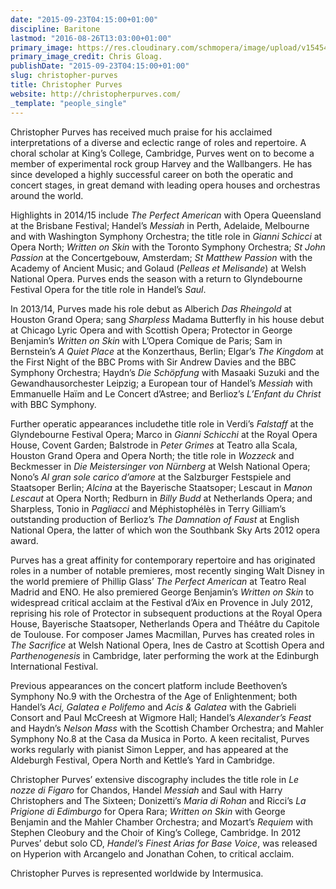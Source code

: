 ```yaml
---
date: "2015-09-23T04:15:00+01:00"
discipline: Baritone
lastmod: "2016-08-26T13:03:00+01:00"
primary_image: https://res.cloudinary.com/schmopera/image/upload/v1545409169/media/webhook-uploads/1472212990331/2016-08-27---Christopher-Purves---HS---Chis-Gloag.jpg.jpg
primary_image_credit: Chris Gloag.
publishDate: "2015-09-23T04:15:00+01:00"
slug: christopher-purves
title: Christopher Purves
website: http://christopherpurves.com/
_template: "people_single"
---
```


Christopher Purves has received much praise for his acclaimed interpretations of a diverse and eclectic range of roles and repertoire. A choral scholar at King’s College, Cambridge, Purves went on to become a member of experimental rock group Harvey and the Wallbangers. He has since developed a highly successful career on both the operatic and concert stages, in great demand with leading opera houses and orchestras around the world.

Highlights in 2014/15 include *The Perfect American* with Opera Queensland at the Brisbane Festival; Handel’s *Messiah* in Perth, Adelaide, Melbourne and with Washington Symphony Orchestra; the title role in *Gianni Schicci* at Opera North; *Written on Skin* with the Toronto Symphony Orchestra; *St John Passion* at the Concertgebouw, Amsterdam; *St Matthew Passion* with the Academy of Ancient Music; and Golaud (*Pelleas et Melisande*) at Welsh National Opera. Purves ends the season with a return to Glyndebourne Festival Opera for the title role in Handel’s *Saul*.

In 2013/14, Purves made his role debut as Alberich *Das Rheingold* at Houston Grand Opera; sang *Sharpless* Madama Butterfly in his house debut at Chicago Lyric Opera and with Scottish Opera; Protector in George Benjamin’s *Written on Skin* with L’Opera Comique de Paris; Sam in Bernstein’s *A Quiet Place* at the Konzerthaus, Berlin; Elgar’s *The Kingdom* at the First Night of the BBC Proms with Sir Andrew Davies and the BBC Symphony Orchestra; Haydn’s *Die Schöpfung* with Masaaki Suzuki and the Gewandhausorchester Leipzig; a European tour of Handel’s *Messiah* with Emmanuelle Haïm and Le Concert d’Astree; and Berlioz’s *L’Enfant du Christ* with BBC Symphony.

Further operatic appearances includethe title role in Verdi’s *Falstaff* at the Glyndebourne Festival Opera; Marco in *Gianni Schicchi* at the Royal Opera House, Covent Garden; Balstrode in *Peter Grimes* at Teatro alla Scala, Houston Grand Opera and Opera North; the title role in *Wozzeck* and Beckmesser in *Die Meistersinger von Nürnberg* at Welsh National Opera; Nono’s *Al gran sole carico d’amore* at the Salzburger Festspiele and Staatsoper Berlin; *Alcina* at the Bayerische Staatsoper; Lescaut in *Manon Lescaut* at Opera North; Redburn in *Billy Budd* at Netherlands Opera; and Sharpless, Tonio in *Pagliacci* and Méphistophélès in Terry Gilliam’s outstanding production of Berlioz’s *The Damnation of Faust* at English National Opera, the latter of which won the Southbank Sky Arts 2012 opera award.

Purves has a great affinity for contemporary repertoire and has originated roles in a number of notable premieres, most recently singing Walt Disney in the world premiere of Phillip Glass’ *The Perfect American* at Teatro Real Madrid and ENO. He also premiered George Benjamin’s *Written on Skin* to widespread critical acclaim at the Festival d’Aix en Provence in July 2012, reprising his role of Protector in subsequent productions at the Royal Opera House, Bayerische Staatsoper, Netherlands Opera and Théâtre du Capitole de Toulouse. For composer James Macmillan, Purves has created roles in *The Sacrifice* at Welsh National Opera, Ines de Castro at Scottish Opera and *Parthenogenesis* in Cambridge, later performing the work at the Edinburgh International Festival.

Previous appearances on the concert platform include Beethoven’s Symphony No.9 with the Orchestra of the Age of Enlightenment; both Handel’s *Aci, Galatea e Polifemo* and *Acis & Galatea* with the Gabrieli Consort and Paul McCreesh at Wigmore Hall; Handel’s *Alexander’s Feast* and Haydn’s *Nelson Mass* with the Scottish Chamber Orchestra; and Mahler Symphony No.8 at the Casa da Musica in Porto. A keen recitalist, Purves works regularly with pianist Simon Lepper, and has appeared at the Aldeburgh Festival, Opera North and Kettle’s Yard in Cambridge.

Christopher Purves’ extensive discography includes the title role in *Le nozze di Figaro* for Chandos, Handel *Messiah* and Saul with Harry Christophers and The Sixteen; Donizetti’s *Maria di Rohan* and Ricci’s *La Prigione di Edimburgo* for Opera Rara; *Written on Skin* with George Benjamin and the Mahler Chamber Orchestra; and Mozart’s *Requiem* with Stephen Cleobury and the Choir of King’s College, Cambridge. In 2012 Purves’ debut solo CD, *Handel’s Finest Arias for Base Voice*, was released on Hyperion with Arcangelo and Jonathan Cohen, to critical acclaim.

Christopher Purves is represented worldwide by Intermusica.
